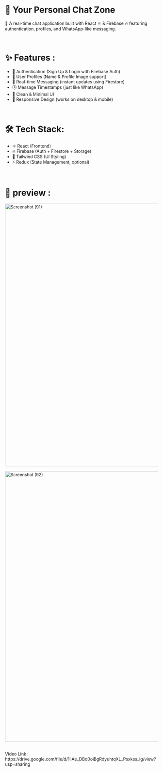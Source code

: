 <h1>🚀 Your Personal Chat Zone </h1>
<p>💬 A real-time chat application built with React ⚛️ & Firebase 🔥 featuring authentication, profiles, and WhatsApp-like messaging.</p>
<br>
<h1>✨ Features : </h1>
<ul>
  <li>🔑 Authentication (Sign Up & Login with Firebase Auth)</li>
  <li>👤 User Profiles (Name & Profile Image support)</li>
  <li>💬 Real-time Messaging (instant updates using Firestore)</li>
  <li>🕒 Message Timestamps (just like WhatsApp)</li>
  <li>🎨 Clean & Minimal UI</li>
  <li>📱 Responsive Design (works on desktop & mobile)</li>
</ul>
<br>
<h1>🛠️ Tech Stack:</h1>
<ul>
  <li>⚛️ React (Frontend)</li>
  <li>🔥 Firebase (Auth + Firestore + Storage)</li>
  <li>🎨 Tailwind CSS (UI Styling)</li>
  <li>⚡ Redux (State Management, optional)</li>
</ul>

<br>
<h1>📸 preview : </h1>
<img width="1920" height="867" alt="Screenshot (91)" src="https://github.com/user-attachments/assets/1e8f8b2b-443b-411e-9256-178eed32e0ef" />
<br><br>
<img width="1895" height="893" alt="Screenshot (92)" src="https://github.com/user-attachments/assets/569716c6-541e-4b35-a039-51d8e56f7f03" />
<br><br>
<p>Video Link : https://drive.google.com/file/d/1iiAe_DBq0oiBgRdyuhtqXL_Psxkss_ig/view?usp=sharing</p>


